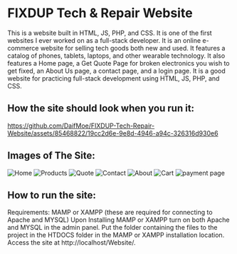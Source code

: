 # FIXDUP Tech & Repair Website
This is a website built in HTML, JS, PHP, and CSS. 
It is one of the first websites I ever worked on as a full-stack developer.
It is an online e-commerce website for selling tech goods both new and used.
It features a catalog of phones, tablets, laptops, and other wearable technology. 
It also features a Home page, a Get Quote Page for broken electronics you wish to get fixed,
an About Us page, a contact page, and a login page. It is a good website for practicing full-stack development
using HTML, JS, PHP, and CSS.

## How the site should look when you run it:
https://github.com/DaifMoe/FIXDUP-Tech-Repair-Website/assets/85468822/19cc2d6e-9e8d-4946-a94c-326316d930e6

## Images of The Site:
![Home](https://github.com/DaifMoe/FIXDUP-Tech-Repair-Website/assets/85468822/2cd183cc-d2c0-4e66-b717-07524838cf9f)
![Products](https://github.com/DaifMoe/FIXDUP-Tech-Repair-Website/assets/85468822/4402b9d4-b833-4397-83f5-7223b72d0fcd)
![Quote](https://github.com/DaifMoe/FIXDUP-Tech-Repair-Website/assets/85468822/f0cf700d-bd86-4bd0-b9c1-1957323c8a24)
![Contact](https://github.com/DaifMoe/FIXDUP-Tech-Repair-Website/assets/85468822/0f38eee8-141e-41e3-b2ee-04680f88cf1c)
![About](https://github.com/DaifMoe/FIXDUP-Tech-Repair-Website/assets/85468822/c7cd355e-bd3d-42cf-9d93-4fe09870e1ac)
![Cart](https://github.com/DaifMoe/FIXDUP-Tech-Repair-Website/assets/85468822/09adcfe7-53e8-432c-9107-5dc41298e32c)
![payment page](https://github.com/DaifMoe/FIXDUP-Tech-Repair-Website/assets/85468822/0144511f-a869-4fa0-9f8e-9645eee2f23d)


## How to run the site:
Requirements: MAMP or XAMPP (these are required for connecting to Apache and MYSQL)
Upon Installing MAMP or XAMPP turn on both Apache and MYSQL in the admin panel.
Put the folder containing the files to the project in the HTDOCS folder in the MAMP or XAMPP installation location.
Access the site at http://localhost/Website/.
